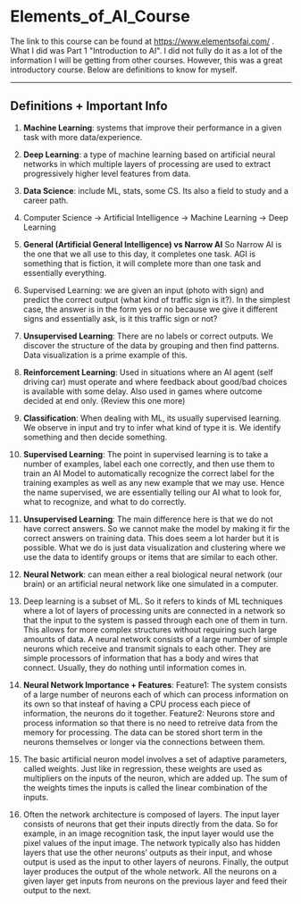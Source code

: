 # Elements_of_AI_Course

The link to this course can be found at https://www.elementsofai.com/ . What I did was Part 1 "Introduction to AI". I did not fully do it as a lot of the information I will be getting from other courses. However, this was a great introductory course. Below are definitions to know for myself. 

---

## Definitions + Important Info
1. **Machine Learning**: systems that improve their performance in a given task with more data/experience.


2. **Deep Learning**: a type of machine learning based on artificial neural networks in which multiple layers of processing are used to extract progressively higher level features from data.
3. **Data Science**: include ML, stats, some CS. Its also a field to study and a career path.
4. Computer Science -> Artificial Intelligence -> Machine Learning -> Deep Learning
5. **General (Artificial General Intelligence) vs Narrow AI**  So Narrow AI is the one that we all use to this day, it completes one task. AGI is something that is fiction, it will complete more than one task and essentially everything. 
6. Supervised Learning: we are given an input (photo with sign) and predict the correct output (what kind of traffic sign is it?). In the simplest case, the answer is in the form yes or no because we give it different signs and essentially ask, is it this traffic sign or not?
7. **Unsupervised Learning**: There are no labels or correct outputs. We discover the structure of the data by grouping and then find patterns. Data visualization is a prime example of this.
8. **Reinforcement Learning**: Used in situations where an AI agent (self driving car) must operate and where feedback about good/bad choices is available with some delay. Also used in games where outcome decided at end only. (Review this one more)

9. **Classification**: When dealing with ML, its usually supervised learning. We observe in input and try to infer what kind of type it is. We identify something and then decide something.

10. **Supervised Learning**: The point in supervised learning is to take a number of examples, label each one correctly, and then use them to train an AI Model to automatically recognize the correct label for the training examples as well as any new example that we may use. Hence the name supervised, we are essentially telling our AI what to look for, what to recognize, and what to do correctly.

11. **Unsupervised Learning**: The main difference here is that we do not have correct answers. So we cannot make the model by making it fir the correct answers on training data. This does seem a lot harder but it is possible. What we do is just data visualization and clustering where we use the data to identify groups or items that are similar to each other.

12. **Neural Network**: can mean either a real biological neural network (our brain) or an artificial neural network like one simulated in a computer.

13. Deep learning is a subset of ML. So it refers to kinds of ML techniques where a lot of layers of processing units are connected in a network so that the input to the system is passed through each one of them in turn. This allows for more complex structures without requiring such large amounts of data. A neural network consists of a large number of simple neurons which receive and transmit signals to each other. They are simple processors of information that has a body and wires that connect. Usually, they do nothing until information comes in.

14. **Neural Network Importance + Features**: Feature1: The system consists of a large number of neurons each of which can process information on its own so that insteaf of having a CPU process each piece of information, the neurons do it together. Feature2: Neurons store and process information so that there is no need to retreive data from the memory for processing. The data can be stored short term in the neurons themselves or longer via the connections between them.

15. The basic artificial neuron model involves a set of adaptive parameters, called weights. Just like in regression, these weights are used as multipliers on the inputs of the neuron, which are added up. The sum of the weights times the inputs is called the linear combination of the inputs.

16. Often the network architecture is composed of layers. The input layer consists of neurons that get their inputs directly from the data. So for example, in an image recognition task, the input layer would use the pixel values of the input image. The network typically also has hidden layers that use the other neurons’ outputs as their input, and whose output is used as the input to other layers of neurons. Finally, the output layer produces the output of the whole network. All the neurons on a given layer get inputs from neurons on the previous layer and feed their output to the next.
